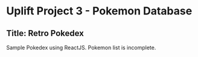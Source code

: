 # Uplift Project 3 - Pokemon Database

## Title: Retro Pokedex

Sample Pokedex using ReactJS. Pokemon list is incomplete.